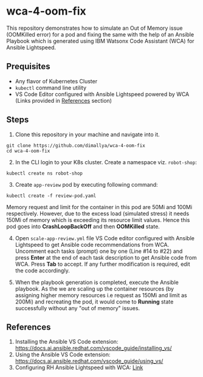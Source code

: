 # wca-4-oom-fix

This repository demonstrates how to simulate an Out of Memory issue (OOMKilled error) for a pod and fixing the same with the help of an Ansible Playbook which is generated using IBM Watsonx Code Assistant (WCA) for Ansible Lightspeed. 

## Prequisites

- Any flavor of Kubernetes Cluster 
- `kubectl` command line utility
- VS Code Editor configured with Ansible Lightspeed powered by WCA (Links provided in [References](https://github.com/dimallya/wca-4-oom-fix/tree/main?tab=readme-ov-file#references) section)

## Steps

1. Clone this repository in your machine and navigate into it.
```
git clone https://github.com/dimallya/wca-4-oom-fix
cd wca-4-oom-fix
```


2. In the CLI login to your K8s cluster. Create a namespace viz. `robot-shop`:
```
kubectl create ns robot-shop
```

3. Create `app-review` pod by executing following command:
```
kubectl create -f review-pod.yaml
```
Memory request and limit for the container in this pod are 50Mi and 100Mi respectively. However, due to the excess load (simulated stress) it needs 150Mi of memory which is exceeding its resource limit values. Hence this pod goes into **CrashLoopBackOff** and then **OOMKilled** state.

4. Open `scale-app-review.yml` file VS Code editor configured with Ansible Lightspeed to get Ansible code recommendations from WCA. Uncomment each tasks (prompt) one by one (Line #14 to #22) and press **Enter** at the end of each task description to get Ansible code from WCA. Press **Tab** to accept. If any further modification is required, edit the code accordingly. 

5. When the playbook generation is completed, execute the Ansible playbook. As the we are scaling up the container resources (by assigning higher memory resources i.e request as 150Mi and limit as 200Mi) and recreating the pod, it would come to **Running** state successfully without any "out of memory" issues.

## References
1. Installing the Ansible VS Code extension: https://docs.ai.ansible.redhat.com/vscode_guide/installing_vs/
2. Using the Ansible VS Code extension: https://docs.ai.ansible.redhat.com/vscode_guide/using_vs/
3. Configuring RH Ansible Lightspeed with WCA: [Link](https://access.redhat.com/documentation/en-us/red_hat_ansible_lightspeed_with_ibm_watsonx_code_assistant/2.x_latest/html/red_hat_ansible_lightspeed_with_ibm_watsonx_code_assistant_user_guide/configure-code-assistant_lightspeed-user-guide#doc-wrapper)
